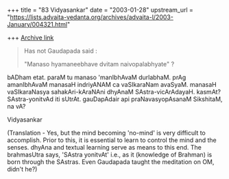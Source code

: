 +++
title = "83 Vidyasankar"
date = "2003-01-28"
upstream_url = "https://lists.advaita-vedanta.org/archives/advaita-l/2003-January/004321.html"

+++
[Archive link](https://lists.advaita-vedanta.org/archives/advaita-l/2003-January/004321.html)

> Has not Gaudapada said :
>
>"Manaso hyamaneebhave dvitam naivopalabhyate" ?

bADham etat. paraM tu manaso 'manIbhAvaM durlabhaM. prAg amanIbhAvaM manasaH
indriyANAM ca vaSIkaraNam avaSyaM. manasaH vaSIkaraNasya sahakAri-kAraNAni
dhyAnaM SAstra-vicArAdayaH. kasmAt? SAstra-yonitvAd iti sUtrAt. gauDapAdair
api praNavasyopAsanaM SikshitaM, na vA?

Vidyasankar

(Translation - Yes, but the mind becoming 'no-mind' is very difficult to
accomplish. Prior to this, it is essential to learn to control the mind and
the senses. dhyAna and textual learning serve as means to this end. The
brahmasUtra says, 'SAstra yonitvAt' i.e., as it (knowledge of Brahman) is
born through the SAstras. Even Gaudapada taught the meditation on OM, didn't
he?)

